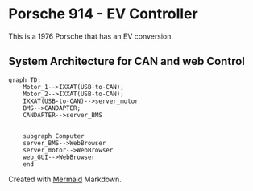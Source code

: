 # Porsche 914 - EV Controller
This is a 1976 Porsche that has an EV conversion.

## System Architecture for CAN and web Control

```mermaid
graph TD;
    Motor_1-->IXXAT(USB-to-CAN);
    Motor_2-->IXXAT(USB-to-CAN);
    IXXAT(USB-to-CAN)-->server_motor
    BMS-->CANDAPTER;
    CANDAPTER-->server_BMS


    subgraph Computer
    server_BMS-->WebBrowser
    server_motor-->WebBrowser
    web_GUI-->WebBrowser
    end
```

Created with [Mermaid](https://mermaid-js.github.io/mermaid/#/./flowchart?id=flowcharts-basic-syntax) Markdown.